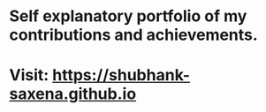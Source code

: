# Self explanatory portfolio of my contributions and achievements.
# Visit: https://shubhank-saxena.github.io
